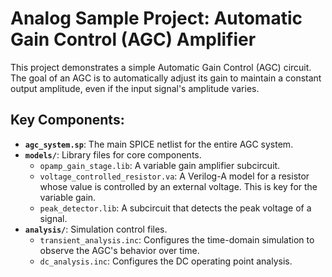 # Analog Sample Project: Automatic Gain Control (AGC) Amplifier

This project demonstrates a simple Automatic Gain Control (AGC) circuit. The goal of an AGC is to automatically adjust its gain to maintain a constant output amplitude, even if the input signal's amplitude varies.

## Key Components:
- **`agc_system.sp`**: The main SPICE netlist for the entire AGC system.
- **`models/`**: Library files for core components.
    - `opamp_gain_stage.lib`: A variable gain amplifier subcircuit.
    - `voltage_controlled_resistor.va`: A Verilog-A model for a resistor whose value is controlled by an external voltage. This is key for the variable gain.
    - `peak_detector.lib`: A subcircuit that detects the peak voltage of a signal.
- **`analysis/`**: Simulation control files.
    - `transient_analysis.inc`: Configures the time-domain simulation to observe the AGC's behavior over time.
    - `dc_analysis.inc`: Configures the DC operating point analysis.